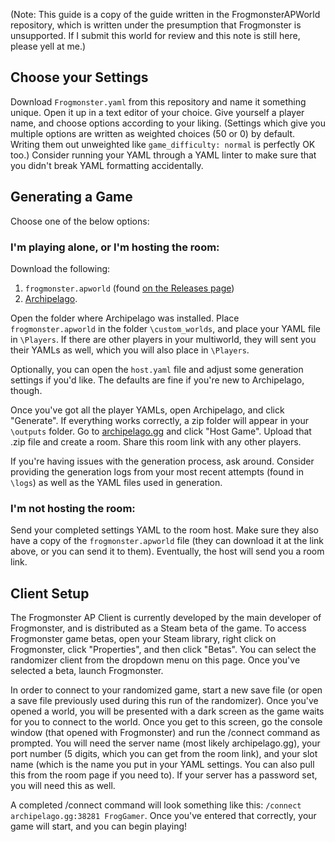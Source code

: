 (Note: This guide is a copy of the guide written in the FrogmonsterAPWorld repository, which is written under the presumption that Frogmonster is unsupported. If I submit this world for review and this note is still here, please yell at me.)

## Choose your Settings
Download `Frogmonster.yaml` from this repository and name it something unique. Open it up in a text editor of your choice. Give yourself a player name, and choose options according to your liking. (Settings which give you multiple options are written as weighted choices (50 or 0) by default. Writing them out unweighted like `game_difficulty: normal` is perfectly OK too.) Consider running your YAML through a YAML linter to make sure that you didn't break YAML formatting accidentally.

## Generating a Game

Choose one of the below options:

### I'm playing alone, or I'm hosting the room:
Download the following:
1. `frogmonster.apworld` (found [on the Releases page](https://github.com/Rooby-Roo/FrogmonsterAPWorld/releases/latest))
2. [Archipelago](https://github.com/ArchipelagoMW/Archipelago/releases/latest).

Open the folder where Archipelago was installed. Place `frogmonster.apworld` in the folder `\custom_worlds`, and place your YAML file in `\Players`. If there are other players in your multiworld, they will sent you their YAMLs as well, which you will also place in `\Players`. 

Optionally, you can open the `host.yaml` file and adjust some generation settings if you'd like. The defaults are fine if you're new to Archipelago, though.

Once you've got all the player YAMLs, open Archipelago, and click "Generate". If everything works correctly, a zip folder will appear in your `\outputs` folder. Go to [archipelago.gg](https://archipelago.gg) and click "Host Game". Upload that .zip file and create a room. Share this room link with any other players.

If you're having issues with the generation process, ask around. Consider providing the generation logs from your most recent attempts (found in `\logs`) as well as the YAML files used in generation.

### I'm not hosting the room:
Send your completed settings YAML to the room host. Make sure they also have a copy of the `frogmonster.apworld` file (they can download it at the link above, or you can send it to them). Eventually, the host will send you a room link.

## Client Setup
The Frogmonster AP Client is currently developed by the main developer of Frogmonster, and is distributed as a Steam beta of the game. To access Frogmonster game betas, open your Steam library, right click on Frogmonster, click "Properties", and then click "Betas". You can select the randomizer client from the dropdown menu on this page. Once you've selected a beta, launch Frogmonster.

In order to connect to your randomized game, start a new save file (or open a save file previously used during this run of the randomizer). Once you've opened a world, you will be presented with a dark screen as the game waits for you to connect to the world. Once you get to this screen, go the console window (that opened with Frogmonster) and run the /connect command as prompted. You will need the server name (most likely archipelago.gg), your port number (5 digits, which you can get from the room link), and your slot name (which is the name you put in your YAML settings. You can also pull this from the room page if you need to). If your server has a password set, you will need this as well.

A completed /connect command will look something like this: `/connect archipelago.gg:38281 FrogGamer`. Once you've entered that correctly, your game will start, and you can begin playing!
